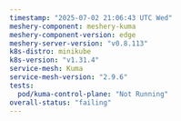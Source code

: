 ```yaml
---
timestamp: "2025-07-02 21:06:43 UTC Wed"
meshery-component: meshery-kuma
meshery-component-version: edge
meshery-server-version: "v0.8.113"
k8s-distro: minikube
k8s-version: "v1.31.4"
service-mesh: Kuma
service-mesh-version: "2.9.6"
tests:
  pod/kuma-control-plane: "Not Running"
overall-status: "failing"
---
```

